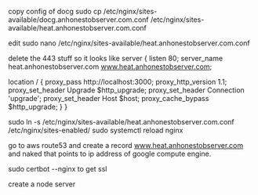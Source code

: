 copy config of docg
sudo cp /etc/nginx/sites-available/docg.anhonestobserver.com.conf /etc/nginx/sites-available/heat.anhonestobserver.com.conf

edit
sudo nano /etc/nginx/sites-available/heat.anhonestobserver.com.conf

delete the 443 stuff so it looks like
server {
listen 80;
server_name heat.anhonestobserver.com www.heat.anhonestobserver.com;

location / {
proxy_pass http://localhost:3000;
proxy_http_version 1.1;
proxy_set_header Upgrade $http_upgrade;
proxy_set_header Connection 'upgrade';
proxy_set_header Host $host;
proxy_cache_bypass $http_upgrade;
}
}

sudo ln -s /etc/nginx/sites-available/heat.anhonestobserver.com.conf /etc/nginx/sites-enabled/
sudo systemctl reload nginx

go to aws route53 and create a record www.heat.anhonestobserver.com and naked that points to ip address of google compute engine.

sudo certbot --nginx to get ssl

create a node server
